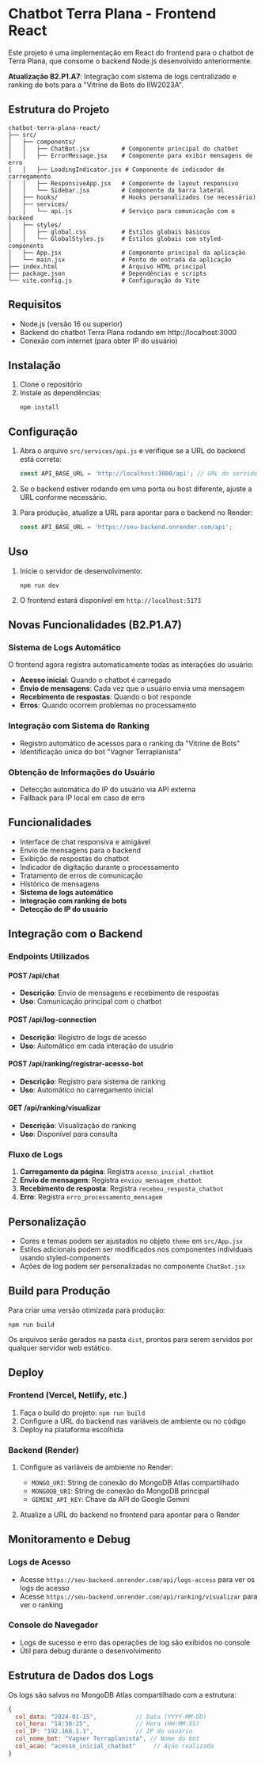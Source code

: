 # Chatbot Terra Plana - Frontend React

Este projeto é uma implementação em React do frontend para o chatbot de Terra Plana, que consome o backend Node.js desenvolvido anteriormente.

**Atualização B2.P1.A7**: Integração com sistema de logs centralizado e ranking de bots para a "Vitrine de Bots do IIW2023A".

## Estrutura do Projeto
```
chatbot-terra-plana-react/
├── src/
│   ├── components/
│   │   ├── ChatBot.jsx         # Componente principal do chatbot
│   │   ├── ErrorMessage.jsx    # Componente para exibir mensagens de erro
│   │   ├── LoadingIndicator.jsx # Componente de indicador de carregamento
│   │   ├── ResponsiveApp.jsx   # Componente de layout responsivo
│   │   └── Sidebar.jsx         # Componente da barra lateral
│   ├── hooks/                  # Hooks personalizados (se necessário)
│   ├── services/
│   │   └── api.js              # Serviço para comunicação com o backend
│   ├── styles/
│   │   ├── global.css          # Estilos globais básicos
│   │   └── GlobalStyles.js     # Estilos globais com styled-components
│   ├── App.jsx                 # Componente principal da aplicação
│   └── main.jsx                # Ponto de entrada da aplicação
├── index.html                  # Arquivo HTML principal
├── package.json                # Dependências e scripts
└── vite.config.js              # Configuração do Vite
```

## Requisitos
- Node.js (versão 16 ou superior)
- Backend do chatbot Terra Plana rodando em http://localhost:3000
- Conexão com internet (para obter IP do usuário)

## Instalação
1. Clone o repositório
2. Instale as dependências:
   ```
   npm install
   ```

## Configuração
1. Abra o arquivo `src/services/api.js` e verifique se a URL do backend está correta:
   ```javascript
   const API_BASE_URL = 'http://localhost:3000/api'; // URL do servidor Node.js
   ```
   
2. Se o backend estiver rodando em uma porta ou host diferente, ajuste a URL conforme necessário.

3. Para produção, atualize a URL para apontar para o backend no Render:
   ```javascript
   const API_BASE_URL = 'https://seu-backend.onrender.com/api';
   ```

## Uso
1. Inicie o servidor de desenvolvimento:
   ```
   npm run dev
   ```
2. O frontend estará disponível em `http://localhost:5173`

## Novas Funcionalidades (B2.P1.A7)

### Sistema de Logs Automático
O frontend agora registra automaticamente todas as interações do usuário:

- **Acesso inicial**: Quando o chatbot é carregado
- **Envio de mensagens**: Cada vez que o usuário envia uma mensagem
- **Recebimento de respostas**: Quando o bot responde
- **Erros**: Quando ocorrem problemas no processamento

### Integração com Sistema de Ranking
- Registro automático de acessos para o ranking da "Vitrine de Bots"
- Identificação única do bot "Vagner Terraplanista"

### Obtenção de Informações do Usuário
- Detecção automática do IP do usuário via API externa
- Fallback para IP local em caso de erro

## Funcionalidades
- Interface de chat responsiva e amigável
- Envio de mensagens para o backend
- Exibição de respostas do chatbot
- Indicador de digitação durante o processamento
- Tratamento de erros de comunicação
- Histórico de mensagens
- **Sistema de logs automático**
- **Integração com ranking de bots**
- **Detecção de IP do usuário**

## Integração com o Backend

### Endpoints Utilizados

#### POST /api/chat
- **Descrição**: Envio de mensagens e recebimento de respostas
- **Uso**: Comunicação principal com o chatbot

#### POST /api/log-connection
- **Descrição**: Registro de logs de acesso
- **Uso**: Automático em cada interação do usuário

#### POST /api/ranking/registrar-acesso-bot
- **Descrição**: Registro para sistema de ranking
- **Uso**: Automático no carregamento inicial

#### GET /api/ranking/visualizar
- **Descrição**: Visualização do ranking
- **Uso**: Disponível para consulta

### Fluxo de Logs
1. **Carregamento da página**: Registra `acesso_inicial_chatbot`
2. **Envio de mensagem**: Registra `enviou_mensagem_chatbot`
3. **Recebimento de resposta**: Registra `recebeu_resposta_chatbot`
4. **Erro**: Registra `erro_processamento_mensagem`

## Personalização
- Cores e temas podem ser ajustados no objeto `theme` em `src/App.jsx`
- Estilos adicionais podem ser modificados nos componentes individuais usando styled-components
- Ações de log podem ser personalizadas no componente `ChatBot.jsx`

## Build para Produção
Para criar uma versão otimizada para produção:
```
npm run build
```

Os arquivos serão gerados na pasta `dist`, prontos para serem servidos por qualquer servidor web estático.

## Deploy

### Frontend (Vercel, Netlify, etc.)
1. Faça o build do projeto: `npm run build`
2. Configure a URL do backend nas variáveis de ambiente ou no código
3. Deploy na plataforma escolhida

### Backend (Render)
1. Configure as variáveis de ambiente no Render:
   - `MONGO_URI`: String de conexão do MongoDB Atlas compartilhado
   - `MONGODB_URI`: String de conexão do MongoDB principal
   - `GEMINI_API_KEY`: Chave da API do Google Gemini

2. Atualize a URL do backend no frontend para apontar para o Render

## Monitoramento e Debug

### Logs de Acesso
- Acesse `https://seu-backend.onrender.com/api/logs-access` para ver os logs de acesso
- Acesse `https://seu-backend.onrender.com/api/ranking/visualizar` para ver o ranking

### Console do Navegador
- Logs de sucesso e erro das operações de log são exibidos no console
- Útil para debug durante o desenvolvimento

## Estrutura de Dados dos Logs

Os logs são salvos no MongoDB Atlas compartilhado com a estrutura:
```javascript
{
  col_data: "2024-01-15",           // Data (YYYY-MM-DD)
  col_hora: "14:30:25",             // Hora (HH:MM:SS)
  col_IP: "192.168.1.1",            // IP do usuário
  col_nome_bot: "Vagner Terraplanista", // Nome do bot
  col_acao: "acesso_inicial_chatbot"     // Ação realizada
}
```
